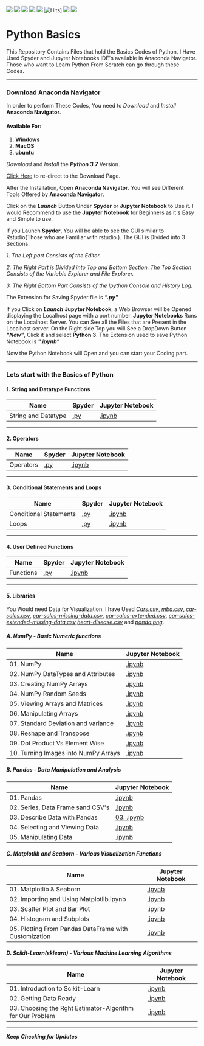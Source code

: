 ![](https://img.shields.io/github/followers/pravinknr?label=Follow%40pravinknr&style=social)
![](https://img.shields.io/github/forks/pravinknr/Python-Basics?label=Fork&style=social)
![](https://img.shields.io/github/stars/pravinknr/Python-Basics?style=social)
![](https://img.shields.io/github/watchers/pravinknr/Python-Basics?style=social)
![](https://img.shields.io/github/issues/pravinknr/Python-Basics)
![Hits](https://hits.seeyoufarm.com/api/count/incr/badge.svg?url=https://pravinknr.github.io/Python-Basics/)]
![](https://img.shields.io/github/repo-size/pravinknr/Python-Basics)
![](https://img.shields.io/github/languages/code-size/pravinknr/Python-Basics)

# Python Basics
 This Repository Contains Files that hold the Basics Codes of Python. I Have Used Spyder and Jupyter Notebooks IDE's available in Anaconda Navigator. Those who want to Learn Python From Scratch can go through these Codes.

***

### Download Anaconda Navigator

In order to perform These Codes, You need to *Download* and *Install* **Anaconda Navigator**.

#### Available For:
1. **Windows**
2. **MacOS**
3. **ubuntu**

*Download* and *Install* the **_Python 3.7_** Version.

[Click Here](https://www.anaconda.com/products/individual) to re-direct to the Download Page.

After the Installation, Open **Anaconda Navigator**. You will see Different Tools Offered by **Anaconda Navigator**. 

Click on the **_Launch_** Button Under **Spyder** or **Jupyter Notebook** to Use it. I would Recommend to use the **Jupyter Notebook** for Beginners as it's Easy and Simple to use.

If you Launch **Spyder**, You will be able to see the GUI similar to Rstudio(Those who are Familiar with rstudio.). The GUI is Divided into 3 Sections:

*1. The Left part Consists of the Editor.*

*2. The Right Part is Divided into Top and Bottom Section. The Top Section Consists of the Variable Explorer and File Explorer.*

*3. The Right Bottom Part Consists of the Ipython Console and History Log.*

The Extension for Saving Spyder file is **_".py"_**

If you Click on **_Launch_** **Jupyter Notebook**, a Web Browser will be Opened displaying the Localhost page with a port number. **Jupyter Notebooks** Runs on the Localhost Server. You can See all the Files that are Present in the Localhost server. On the Right side Top you will See a DropDown Button **_"New"_**, Click it and select **Python 3**. The Extension used to save Python Notebook is **_".ipynb"_**

Now the Python Notebook will Open and you can start your Coding part.

*** 

### Lets start with the Basics of Python

#### 1. String and Datatype Functions

| Name | Spyder | Jupyter Notebook|
| --- | --- | --- |
| String and Datatype | [.py](https://github.com/pravinknr/Python-Basics/blob/master/1.String%20and%20Datatype%20Functions/Datatypes.py) | [.ipynb](https://github.com/pravinknr/Python-Basics/blob/master/1.String%20and%20Datatype%20Functions/Datatypes.ipynb) |

***

#### 2. Operators

| Name | Spyder | Jupyter Notebook|
| --- | --- | --- |
| Operators | [.py](https://github.com/pravinknr/Python-Basics/blob/master/2.%20Operators/Operators.py) | [.ipynb](https://github.com/pravinknr/Python-Basics/blob/master/2.%20Operators/Operators.ipynb) |

***

#### 3. Conditional Statements and Loops

| Name | Spyder | Jupyter Notebook|
| --- | --- | --- |
| Conditional Statements | [.py](https://github.com/pravinknr/Python-Basics/blob/master/3.%20Conditional%20Statements%20and%20Loops/Conditional%20Statements.py) | [.ipynb](https://github.com/pravinknr/Python-Basics/blob/master/3.%20Conditional%20Statements%20and%20Loops/Conditional%20Statements.py) |
| Loops | [.py](https://github.com/pravinknr/Python-Basics/blob/master/3.%20Conditional%20Statements%20and%20Loops/Loop.py) | [.ipynb](https://github.com/pravinknr/Python-Basics/blob/master/3.%20Conditional%20Statements%20and%20Loops/Loops.ipynb) |


***

#### 4. User Defined Functions

| Name | Spyder | Jupyter Notebook|
| --- | --- | --- |
| Functions | [.py](https://github.com/pravinknr/Python-Basics/blob/master/4.%20User%20Defined%20Functions/Functions.py) | [.ipynb](https://github.com/pravinknr/Python-Basics/blob/master/4.%20User%20Defined%20Functions/Functions.ipynb) |

***

#### 5. Libraries

You Would need Data for Visualization. I have Used *[Cars.csv](https://github.com/pravinknr/Python-Basics/blob/master/5.%20Libraries/Cars.csv)*, *[mba.csv](https://github.com/pravinknr/Python-Basics/blob/master/5.%20Libraries/mba.csv)*, *[car-sales.csv](https://github.com/pravinknr/Python-Basics/blob/master/05.%20Libraries/car-sales.csv)*, *[car-sales-missing-data.csv](https://github.com/pravinknr/Python-Basics/blob/master/05.%20Libraries/car-sales-missing-data.csv)*, *[car-sales-extended.csv](https://github.com/pravinknr/Python-Basics/blob/master/05.%20Libraries/car-sales-extended.csv)*, *[car-sales-extended-missing-data.csv](https://github.com/pravinknr/Python-Basics/blob/master/05.%20Libraries/car-sales-extended-missing-data.csv)*,*[heart-disease.csv](https://github.com/pravinknr/Python-Basics/blob/master/05.%20Libraries/heart-disease.csv)* and *[panda.png](https://github.com/pravinknr/Python-Basics/blob/master/05.%20Libraries/panda.png)*.

##### A. NumPy - Basic Numeric functions

| Name | Jupyter Notebook |
| --- | --- |
| 01. NumPy | [.ipynb](https://github.com/pravinknr/Python-Basics/blob/master/05.%20Libraries/1.%20Numpy/01.%20Numpy.ipynb) |
| 02. NumPy DataTypes and Attributes | [.ipynb](https://github.com/pravinknr/Python-Basics/blob/master/05.%20Libraries/1.%20Numpy/02.%20Numpy%20DataTypes%20and%20Attributes.ipynb) |
| 03. Creating NumPy Arrays | [.ipynb](https://github.com/pravinknr/Python-Basics/blob/master/05.%20Libraries/1.%20Numpy/03.%20Creating%20NumPy%20Arrays.ipynb) |
| 04. NumPy Random Seeds | [.ipynb](https://github.com/pravinknr/Python-Basics/blob/master/05.%20Libraries/1.%20Numpy/04.%20NumPy%20Random%20Seeds.ipynb) |
| 05. Viewing Arrays and Matrices | [.ipynb](https://github.com/pravinknr/Python-Basics/blob/master/05.%20Libraries/1.%20Numpy/05.%20Viewing%20Arrays%20and%20Matrices.ipynb) |
| 06. Manipulating Arrays | [.ipynb](https://github.com/pravinknr/Python-Basics/blob/master/05.%20Libraries/1.%20Numpy/06.%20manipulating%20Arrays.ipynb) |
| 07. Standard Deviation and variance | [.ipynb](https://github.com/pravinknr/Python-Basics/blob/master/05.%20Libraries/1.%20Numpy/07.%20Standard%20Deviation%20and%20Variance.ipynb) |
| 08. Reshape and Transpose | [.ipynb](https://github.com/pravinknr/Python-Basics/blob/master/05.%20Libraries/1.%20Numpy/08.%20Reshape%20and%20transpose.ipynb) |
| 09. Dot Product Vs Element Wise | [.ipynb](https://github.com/pravinknr/Python-Basics/blob/master/05.%20Libraries/1.%20Numpy/09.%20Dot%20Product%20Vs%20Element%20Wise.ipynb) |
| 10. Turning Images into NumPy Arrays | [.ipynb](https://github.com/pravinknr/Python-Basics/blob/master/05.%20Libraries/1.%20Numpy/10.%20Turning%20Images%20into%20NumPy%20Arrays.ipynb) |

##### B. Pandas - Data Manipulation and Analysis

| Name | Jupyter Notebook |
| --- | --- |
| 01. Pandas | [.ipynb](https://github.com/pravinknr/Python-Basics/blob/master/05.%20Libraries/2.%20Pandas/01.%20Pandas.ipynb) |
| 02. Series, Data Frame sand CSV's | [.ipynb](https://github.com/pravinknr/Python-Basics/blob/master/05.%20Libraries/2.%20Pandas/02.%20Series%2C%20Data%20Frames%20and%20CSV's.ipynb) |
| 03. Describe Data with Pandas | [03. .ipynb](https://github.com/pravinknr/Python-Basics/blob/master/05.%20Libraries/2.%20Pandas/03.%20Describe%20Data%20with%20Pandas.ipynb) |
| 04. Selecting and Viewing Data | [.ipynb](https://github.com/pravinknr/Python-Basics/blob/master/05.%20Libraries/2.%20Pandas/04.%20Selecting%20and%20Viewing%20Data.ipynb) |
| 05. Manipulating Data | [.ipynb](https://github.com/pravinknr/Python-Basics/blob/master/05.%20Libraries/2.%20Pandas/05.%20Manipulating%20Data.ipynb) |

##### C. Matplotlib and Seaborn - Various Visualization Functions

| Name | Jupyter Notebook |
| --- | --- |
| 01. Matplotlib & Seaborn | [.ipynb](https://github.com/pravinknr/Python-Basics/blob/master/05.%20Libraries/3.%20Matplotlib%20and%20Seaborn/01.%20Matplotlib%20and%20Seaborn.ipynb) |
| 02. Importing and Using Matplotlib.ipynb | [.ipynb](https://github.com/pravinknr/Python-Basics/blob/master/05.%20Libraries/3.%20Matplotlib%20and%20Seaborn/02.%20Importing%20and%20Using%20Matplotlib.ipynb) |
| 03. Scatter Plot and Bar Plot | [.ipynb](https://github.com/pravinknr/Python-Basics/blob/master/05.%20Libraries/3.%20Matplotlib%20and%20Seaborn/03.%20Scatter%20Plot%20and%20Bar%20Plot.ipynb) |
| 04. Histogram and Subplots | [.ipynb](https://github.com/pravinknr/Python-Basics/blob/master/05.%20Libraries/3.%20Matplotlib%20and%20Seaborn/04.%20Histogram%20and%20subplots.ipynb) |
| 05. Plotting From Pandas DataFrame with Customization | [.ipynb](https://github.com/pravinknr/Python-Basics/blob/master/05.%20Libraries/3.%20Matplotlib%20and%20Seaborn/05.%20Plotting%20from%20Pandas%20DataFrame%20with%20Customization.ipynb) |

##### D. Scikit-Learn(sklearn) - Various Machine Learning Algorithms

| Name | Jupyter Notebook |
| --- | --- |
| 01. Introduction to Scikit-Learn | [.ipynb](https://github.com/pravinknr/Python-Basics/blob/master/05.%20Libraries/4.%20Scikit-Learn/01.%20Introduction%20to%20Scikit-Learn.ipynb) |
| 02. Getting Data Ready | [.ipynb](https://github.com/pravinknr/Python-Basics/blob/master/05.%20Libraries/4.%20Scikit-Learn/02.%20Getting%20Data%20Ready.ipynb) |
| 03. Choosing the Rght Estimator-Algorithm for Our Problem | [.ipynb](https://github.com/pravinknr/Python-Basics/blob/master/05.%20Libraries/4.%20Scikit-Learn/03.%20Choosing%20the%20right%20Estimator-Algorithm%20for%20Our%20Problem.ipynb) |


***



**_Keep Checking for Updates_**